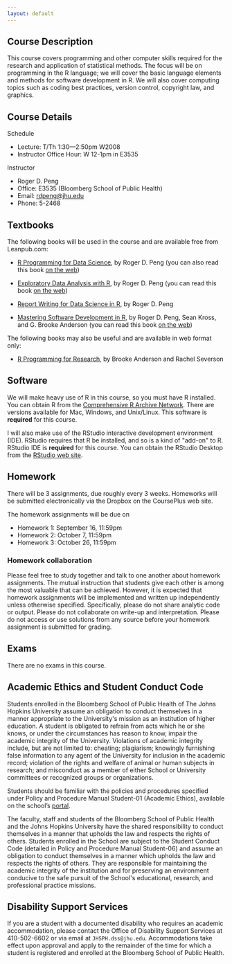 ```yaml
---
layout: default
---
```


## Course Description

This course covers programming and other computer skills required
  for the research and application of statistical methods. The focus
  will be on programming in the R language; we will cover the basic
  language elements and methods for software development in R. We will
  also cover computing topics such as coding best practices, version
  control, copyright law, and graphics.

## Course Details

Schedule

* Lecture: T/Th 1:30—2:50pm W2008 
* Instructor Office Hour: W 12-1pm in E3535

Instructor

* Roger D. Peng
* Office: E3535 (Bloomberg School of Public Health) 
* Email: rdpeng@jhu.edu
* Phone: 5-2468

## Textbooks

The following books will be used in the course and are available free
from Leanpub.com:

* [R Programming for Data Science](https://leanpub.com/rprogramming),
  by Roger D. Peng (you can also read this book [on the web](https://bookdown.org/rdpeng/rprogdatascience/))

* [Exploratory Data Analysis with R](https://leanpub.com/exdata), by
  Roger D. Peng (you can read this book [on the web](https://bookdown.org/rdpeng/exdata/))

* [Report Writing for Data Science in
  R](https://leanpub.com/reportwriting), by Roger D. Peng

* [Mastering Software Development in R](https://leanpub.com/msdr), by Roger D. Peng, Sean Kross, and G. Brooke Anderson (you can read this book [on the web](http://bookdown.org/rdpeng/RProgDA))

The following books may also be useful and are available in web format only:

* [R Programming for Research](https://geanders.github.io/RProgrammingForResearch/), by Brooke Anderson and Rachel Severson


## Software

We will make heavy use of R in this course, so you must have R installed. You can obtain R from the [Comprehensive R Archive Network](https://cran.rstudio.com). There are versions available for Mac, Windows, and Unix/Linux. This software is **required** for this course.	

I will also make use of the RStudio interactive development environment (IDE). RStudio requires that R be installed, and so is a kind of "add-on" to R. RStudio IDE is **required** for this course. You can obtain the RStudio Desktop from the [RStudio web site](https://www.rstudio.com/products/rstudio/download3/).

## Homework

There will be 3 assignments, due roughly every 3 weeks. Homeworks will be
submitted electronically via the Dropbox on the CoursePlus web site.

The homework assignments will be due on 

* Homework 1: September 16, 11:59pm
* Homework 2: October 7, 11:59pm
* Homework 3: October 26, 11:59pm

### Homework collaboration

Please feel free to study together and talk to one another about
homework assignments. The mutual instruction that students give each
other is among the most valuable that can be achieved. However, it is
expected that homework assignments will be implemented and written up
independently unless otherwise specified. Specifically, please do not
share analytic code or output. Please do not collaborate on write-up
and interpretation. Please do not access or use solutions from any
source before your homework assignment is submitted for grading.

## Exams

There are no exams in this course.

## Academic Ethics and Student Conduct Code

Students enrolled in the Bloomberg School of Public Health of The Johns Hopkins University assume an obligation to conduct themselves in a manner appropriate to the University's mission as an institution of higher education. A student is obligated to refrain from acts which he or she knows, or under the circumstances has reason to know, impair the academic integrity of the University. Violations of academic integrity include, but are not limited to: cheating; plagiarism; knowingly furnishing false information to any agent of the University for inclusion in the academic record; violation of the rights and welfare of animal or human subjects in research; and misconduct as a member of either School or University committees or recognized groups or organizations.

Students should be familiar with the policies and procedures specified under Policy and Procedure Manual Student-01 (Academic Ethics), available on the school’s [portal](http://my.jhsph.edu).

The faculty, staff and students of the Bloomberg School of Public Health and the Johns Hopkins University have the shared responsibility to conduct themselves in a manner that upholds the law and respects the rights of others. Students enrolled in the School are subject to the Student Conduct Code (detailed in Policy and Procedure Manual Student-06) and assume an obligation to conduct themselves in a manner which upholds the law and respects the rights of others. They are responsible for maintaining the academic integrity of the institution and for preserving an environment conducive to the safe pursuit of the School's educational, research, and professional practice missions.

## Disability Support Services

If you are a student with a documented disability who requires an academic accommodation, please contact the Office of Disability Support Services at 410-502-6602 or via email at `JHSPH.dss@jhu.edu`. Accommodations take effect upon approval and apply to the remainder of the time for which a student is registered and enrolled at the Bloomberg School of Public Health.
